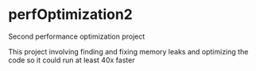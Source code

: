 perfOptimization2
=================

Second performance optimization project

This project involving finding and fixing memory leaks and optimizing the code so it could run at least 40x faster
